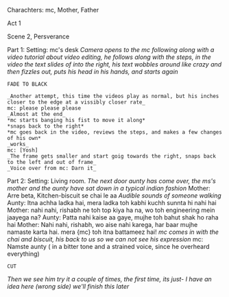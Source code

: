 Charachters: mc, Mother, Father

Act 1

Scene 2, Persverance

Part 1:
	Setting: mc's desk
	_Camera opens to the mc following along with a video tutorial about video editing, he follows along with the steps, in the video the text slides of into the right, his text wobbles around like crazy and then fizzles out, puts his head in his hands, and starts again_

	FADE TO BLACK

	_Another attempt, this time the videos play as normal, but his inches closer to the edge at a vissibly closer rate_
	mc: please please please
	_Almost at the end_
	*mc starts banging his fist to move it along*
	*snaps back to the right*
	*mc goes back in the video, reviews the steps, and makes a few changes of his own*
	_works_
	mc: [Yosh]
	_The frame gets smaller and start goig towards the right, snaps back to the left and out of frame_
	_Voice over from mc: Darn it_
Part 2:
	Setting: Living room.
	_The next door aunty has come over, the ms's mother and the aunty have sat down in a typical indian fashion_
	Mother: Arre beta, Kitchen-biscuit se chai le aa
	_Audible sounds of someone walking_
	Aunty: Itna achha ladka hai, mera ladka toh kabhi kuchh sunnta hi nahi hai
	Mother: nahi nahi,  rishabh ne toh top kiya ha na, wo toh engineering mein jaayega na?
	Aunty: Patta nahi kaise aa gaye, mujhe toh bahut shak ho raha hai
	Mother: Nahi nahi, rishabh, wo aise nahi karega, har baar mujhe namaste karta hai. mera {mc} toh itna battameez hai!
	_mc comes in with the chai and biscuit, his back to us so we can not see his expression_
	mc: Namste aunty ( in a bitter tone and a strained voice, since he overheard everything)
	
	CUT




_Then we see him try it a couple of times, the first time, its just- I have an idea here (wrong side) we'll finish this later_
